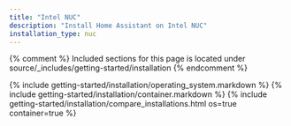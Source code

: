 ```yaml
---
title: "Intel NUC"
description: "Install Home Assistant on Intel NUC"
installation_type: nuc
---
```

{% comment %}
Included sections for this page is located under source/_includes/getting-started/installation
{% endcomment %}

{% include getting-started/installation/operating_system.markdown %}
{% include getting-started/installation/container.markdown %}
{% include getting-started/installation/compare_installations.html os=true container=true %}
